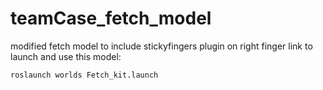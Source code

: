 # teamCase_fetch_model

modified fetch model to include stickyfingers plugin on right finger link
to launch and use this model:

`roslaunch worlds Fetch_kit.launch`
    
